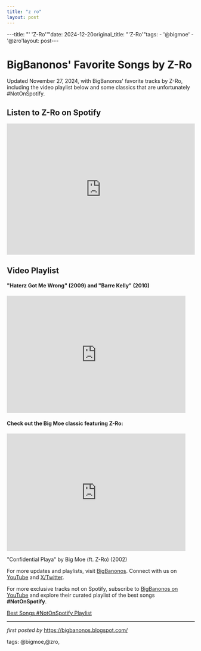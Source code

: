 ```yaml
---
title: "z ro"
layout: post
---
```

---title: "' 'Z-Ro''"date: 2024-12-20original_title: "'Z-Ro'"tags:  - '@bigmoe'  - '@zro'layout: post---<!-- Post Title --><h1>BigBanonos' Favorite Songs by Z-Ro</h1> <!-- Introductory Text --><p>Updated November 27, 2024, with BigBanonos' favorite tracks by Z-Ro, including the video playlist below and some classics that are unfortunately #NotOnSpotify.</p> <!-- Spotify Playlist Embed --><h2>Listen to Z-Ro on Spotify</h2><iframe allow="autoplay; clipboard-write; encrypted-media; fullscreen; picture-in-picture" allowfullscreen="" frameborder="0" height="352" loading="lazy" src="https://open.spotify.com/embed/playlist/3DDuSSFCH1Q6vXkblk0xiH?utm_source=generator" width="100%"></iframe> <!-- Video Playlist --><h2>Video Playlist</h2><h4>"Haterz Got Me Wrong" (2009) and "Barre Kelly" (2010)</h4><iframe allowfullscreen="" frameborder="0" height="315" src="https://www.youtube.com/embed/-Eg5ZbYEDFs?list=PLtuNtuTatqI0CB-GGozjQmsc5ZAyqlwuk" width="95%"></iframe><br /> <h4>Check out the Big Moe classic featuring Z-Ro:</h4><iframe allowfullscreen="" frameborder="0" height="315" src="https://www.youtube.com/embed/dCRgy8P82ys?list=PLtuNtuTatqI2AN5PMXW8Shv4a-9POGwJ3" width="95%"></iframe><p>"Confidential Playa" by Big Moe (ft. Z-Ro) (2002)</p> <!-- Footer Links --><p>For more updates and playlists, visit <a href="https://bigbanonos.blogspot.com/" target="_blank">BigBanonos</a>. Connect with us on <a href="https://www.youtube.com/@BigBanonos" target="_blank">YouTube</a> and <a href="https://x.com/bigbanonos" target="_blank">X/Twitter</a>.</p><!--Subscribe and Playlist Links--><div>    <p>For more exclusive tracks not on Spotify, subscribe to <a href="https://www.youtube.com/@BigBanonos" target="_blank">BigBanonos on YouTube</a> and explore their curated playlist of the best songs <strong>#NotOnSpotify</strong>.</p>    <p><a href="https://www.youtube.com/playlist?list=PLtuNtuTatqI0kFahUCbtbfenC_ET5O_tr" target="_blank">Best Songs #NotOnSpotify Playlist<br /></a></p></div><hr /><p><em>first posted by</em> <a href="https://bigbanonos.blogspot.com/" rel="noopener" target="_new">https://bigbanonos.blogspot.com/</a></p><p>tags: @bigmoe,@zro,</p>